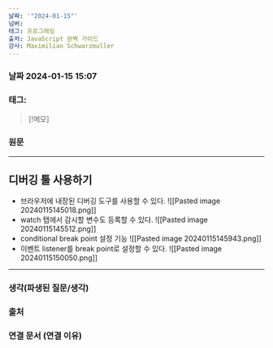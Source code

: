 ```yaml
---
날짜: '"2024-01-15"'
넘버: 
태그: 프로그래밍
출처: JavaScript 완벽 가이드
강사: Maximilian Schwarzmuller
---
```

### 날짜  2024-01-15 15:07

### 태그:

>[!메모]
>

### 원문
---
## 디버깅 툴 사용하기
- 브라우저에 내장된 디버깅 도구를 사용할 수 있다.
![[Pasted image 20240115145018.png]]
- watch 탭에서 감시할 변수도 등록할 수 있다.
![[Pasted image 20240115145512.png]]
- conditional break point 설정 기능
![[Pasted image 20240115145943.png]]
- 이벤트 listener를 break point로 설정할 수 있다.
 ![[Pasted image 20240115150050.png]]

---
### 생각(파생된 질문/생각)

### 출처
### 연결 문서 (연결 이유)
